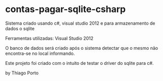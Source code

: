 contas-pagar-sqlite-csharp
==========================

Sistema criado usando c#, visual studio 2012 e para armazenamento de dados o sqlite


Ferramentas utilizadas: Visual Studio 2012

O banco de dados será criado após o sistema detectar que o mesmo não encontra-se no local informando.

Este projeto foi criado com o intuito de testar o driver do sqlite para c#.


by Thiago Porto
